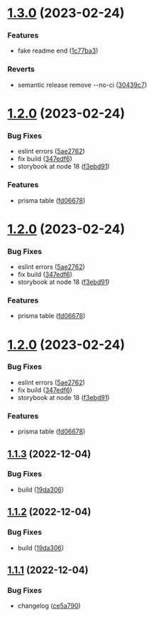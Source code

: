 # [1.3.0](https://github.com/Cauen/prisma-table-lib/compare/v1.2.0...v1.3.0) (2023-02-24)


### Features

* fake readme end ([1c77ba3](https://github.com/Cauen/prisma-table-lib/commit/1c77ba3a014072728818be65e605058820001fd0))


### Reverts

* semantic release remove --no-ci ([30439c7](https://github.com/Cauen/prisma-table-lib/commit/30439c732aaa34c564d43c7aa39a4a677eb749f6))

# [1.2.0](https://github.com/Cauen/prisma-table-lib/compare/v1.1.2...v1.2.0) (2023-02-24)


### Bug Fixes

* eslint errors ([5ae2762](https://github.com/Cauen/prisma-table-lib/commit/5ae27623a577b2161eadd6814354866fe98b6e2c))
* fix build ([347edf6](https://github.com/Cauen/prisma-table-lib/commit/347edf6771f3dfa07eda6999a5a972f16dc2ffaa))
* storybook at node 18 ([f3ebd91](https://github.com/Cauen/prisma-table-lib/commit/f3ebd91678de7cec94bdf98246252a67f1b65df6))


### Features

* prisma table ([fd06678](https://github.com/Cauen/prisma-table-lib/commit/fd06678724fec27909ad0f34971c48bcf735706e))

# [1.2.0](https://github.com/Cauen/prisma-table-lib/compare/v1.1.2...v1.2.0) (2023-02-24)


### Bug Fixes

* eslint errors ([5ae2762](https://github.com/Cauen/prisma-table-lib/commit/5ae27623a577b2161eadd6814354866fe98b6e2c))
* fix build ([347edf6](https://github.com/Cauen/prisma-table-lib/commit/347edf6771f3dfa07eda6999a5a972f16dc2ffaa))
* storybook at node 18 ([f3ebd91](https://github.com/Cauen/prisma-table-lib/commit/f3ebd91678de7cec94bdf98246252a67f1b65df6))


### Features

* prisma table ([fd06678](https://github.com/Cauen/prisma-table-lib/commit/fd06678724fec27909ad0f34971c48bcf735706e))

# [1.2.0](https://github.com/Cauen/prisma-table-lib/compare/v1.1.2...v1.2.0) (2023-02-24)


### Bug Fixes

* eslint errors ([5ae2762](https://github.com/Cauen/prisma-table-lib/commit/5ae27623a577b2161eadd6814354866fe98b6e2c))
* fix build ([347edf6](https://github.com/Cauen/prisma-table-lib/commit/347edf6771f3dfa07eda6999a5a972f16dc2ffaa))
* storybook at node 18 ([f3ebd91](https://github.com/Cauen/prisma-table-lib/commit/f3ebd91678de7cec94bdf98246252a67f1b65df6))


### Features

* prisma table ([fd06678](https://github.com/Cauen/prisma-table-lib/commit/fd06678724fec27909ad0f34971c48bcf735706e))

## [1.1.3](https://github.com/Cauen/prisma-table-lib/compare/v1.1.1...v1.1.2) (2022-12-04)


### Bug Fixes

* build ([19da306](https://github.com/Cauen/prisma-table-lib/commit/19da306527d5b54de9f838ebc1e4a5d5350397e8))

## [1.1.2](https://github.com/Cauen/prisma-table-lib/compare/v1.1.1...v1.1.2) (2022-12-04)


### Bug Fixes

* build ([19da306](https://github.com/Cauen/prisma-table-lib/commit/19da306527d5b54de9f838ebc1e4a5d5350397e8))

## [1.1.1](https://github.com/Cauen/prisma-table-lib/compare/v1.1.0...v1.1.1) (2022-12-04)


### Bug Fixes

* changelog ([ce5a790](https://github.com/Cauen/prisma-table-lib/commit/ce5a79099fd04ac548b80ef1c1f7ae9d2a63b244))
